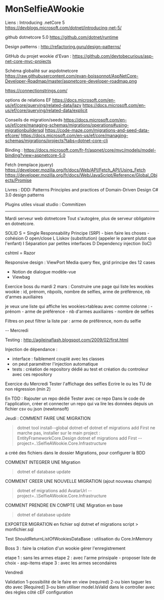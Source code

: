 # MonSelfieAWookie

Liens : 
Introducing .netCore 5
https://devblogs.microsoft.com/dotnet/introducing-net-5/

github dotnetcore 5.0
https://github.com/dotnet/runtime

Design patterns :
http://refactoring.guru/design-patterns/

GitHub du projet wookie d'Evan :
https://github.com/devtobecurious/asp-net-core-mvc-projects

Schéma globalité sur aspdotnetcore
https://raw.githubusercontent.com/evan-boissonnot/AspNetCore-Developer-Roadmap/master/aspnetcore-developer-roadmap.png

https://connectionstrings.com/

options de relations EF
https://docs.microsoft.com/en-us/ef/core/querying/related-data/lazy
https://docs.microsoft.com/en-us/ef/core/querying/related-data/explicit

Conseils de migration/seeds
https://docs.microsoft.com/en-us/ef/core/managing-schemas/migrations/operations#using-migrationbuildersql
https://code-maze.com/migrations-and-seed-data-efcore/
https://docs.microsoft.com/en-us/ef/core/managing-schemas/migrations/projects?tabs=dotnet-core-cli

Binding :
https://docs.microsoft.com/fr-fr/aspnet/core/mvc/models/model-binding?view=aspnetcore-5.0

Fetch (remplace jquery)
https://developer.mozilla.org/fr/docs/Web/API/Fetch_API/Using_Fetch
https://developer.mozilla.org/fr/docs/Web/JavaScript/Reference/Global_Objects/Promise

Livres : 
DDD: Patterns Principles and practices of Domain-Driven Design
C# 3.0 design patterns



Plugins utiles visual studio :
Commitizen



----------------
Mardi
serveur web dotnetcore
Tout s'autogère, plus de serveur obligatoire en dotnetcore.

SOLID
S = Single Responsability Principe (SRP) - bien faire les choses - cohésion
O open/close
L Liskov (substitution) (appeler le parent plutot que l'enfant)
I Séparation par petites interfaces
D Dependency injection (IoC)



cshtml = Razor


Responsive design : 
ViewPort
Media query
flex, grid
principe des 12 cases


- Notion de dialogue modèle-vue
- Viewbag


Exercice boss du mardi 2 mars :
Construire une page qui liste les wookies
wookie : id, prénom, nbpoils, nombre de selfies, arme de préférence, nb d'armes auxiliaires

je veux une liste qui affiche les wookies>tableau avec comme colonne :
-prénom - arme de préférence - nb d'armes auxiliaires - nombre de selfies

Filtres
on peut filtrer la liste par :
arme de préférence, nom du selfie


--
Mercredi

Testing : 
http://agileinaflash.blogspot.com/2009/02/first.html

Injection de dépendance :
- interface : faiblement couplé avec les classes
- on peut paramétrer l'injection automatique
- tests : création de repository dédié au test et création du controleur avec ces repository


Exercice du Mercredi
Tester l'affichage des selfies
Ecrire le ou les TU de non régression (min 2)

En TDD :
Rajouter un repo dédié
Tester avec ce repo
Dans le code de l'application, créer et connecter un repo qui va lire les données depuis un fichier csv ou json (newtonsoft)


Jeudi :
COMMENT FAIRE UNE MIGRATION
>dotnet tool install--global dotnet-ef
>dotnet ef migrations add First
  ne marche pas, installer sur le main project : EntityFrameworkCore.Design
>dotnet ef migrations add First --project=..\SelfieAWookie.Core.Infrastructure

a créé des fichiers dans le dossier Migrations, pour configurer la BDD

COMMENT INTEGRER UNE Migration
>dotnet ef database update

COMMENT CREER UNE NOUVELLE MIGRATION (ajout nouveau champs)
>dotnet ef migrations add AvatarUrl --project=..\SelfieAWookie.Core.Infrastructure

COMMENT PRENDRE EN COMPTE UNE Migration en base
>dotnet ef database update

EXPORTER MIGRATION en fichier sql
dotnet ef migrations script > monfichier.sql

Test ShouldReturnListOfWookiesDataBase : utilisation du Core.InMemory

Boss 3 :
faire la création d'un wookie
gérer l'enregistrement

etape 1 : sans les armes
etape 2 : avec l'arme prinsipale - proposer liste de choix - asp-items
etape 3 : avec les armes secondaires

Vendredi

Validation
1-possibilité de le faire en view (required)
2-ou bien taguer les dto avec [Required]
3-ou bien utiliser model.IsValid dans le controller avec des règles côté cEF configuration